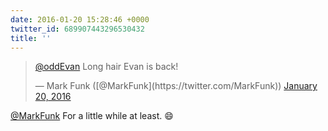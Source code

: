```yaml
---
date: 2016-01-20 15:28:46 +0000
twitter_id: 689907443296530432
title: ''
---
```


<blockquote class="twitter-tweet"><p lang="en" dir="ltr"><a href="https://twitter.com/oddEvan?ref_src=twsrc%5Etfw">@oddEvan</a> Long hair Evan is back!</p>&mdash; Mark Funk ([@MarkFunk](https://twitter.com/MarkFunk)) <a href="https://twitter.com/MarkFunk/status/689907333204439040?ref_src=twsrc%5Etfw">January 20, 2016</a></blockquote>
<script async src="https://platform.twitter.com/widgets.js" charset="utf-8"></script>

[@MarkFunk](https://twitter.com/MarkFunk) For a little while at least. 😄
